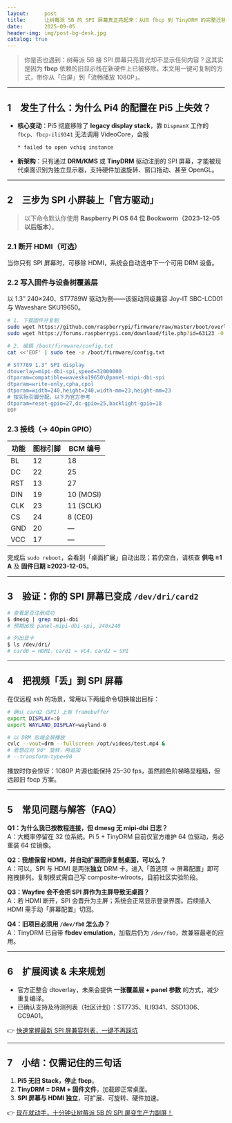 ```yaml
---
layout:     post
title:      让树莓派 5B 的 SPI 屏幕真正亮起来：从旧 fbcp 到 TinyDRM 的完整迁移指南
date:       2025-09-05
header-img: img/post-bg-desk.jpg
catalog: true
---
```


> 你是否也遇到：树莓派 5B 接 SPI 屏幕只亮背光却不显示任何内容？这其实是因为 **fbcp** 依赖的旧显示栈在新硬件上已被移除。本文用一键可复制的方式，带你从「白屏」到「流畅播放 1080P」。

---

## 1 发生了什么：为什么 Pi4 的配置在 Pi5 上失效？

- **核心变动**：Pi5 彻底移除了 **legacy display stack**，靠 `DispmanX` 工作的 `fbcp`、`fbcp-ili9341` 无法调用 VideoCore，会报  
  ```
  * failed to open vchiq instance
  ```
- **新架构**：只有通过 **DRM/KMS** 或 **TinyDRM** 驱动注册的 SPI 屏幕，才能被现代桌面识别为独立显示器，支持硬件加速旋转、窗口拖动、甚至 OpenGL。

---

## 2 三步为 SPI 小屏装上「官方驱动」

> 以下命令默认你使用 **Raspberry Pi OS 64 位 Bookworm（2023-12-05 以后版本）**。

### 2.1 断开 HDMI（可选）
当你只有 SPI 屏幕时，可移除 HDMI，系统会自动选中下一个可用 DRM 设备。

### 2.2 写入固件与设备树覆盖层

以 1.3″ 240×240、ST7789W 驱动为例——该驱动同级兼容 Joy-IT SBC-LCD01 与 Waveshare SKU19650。

```bash
# 1. 下载固件并复制
sudo wget https://github.com/raspberrypi/firmware/raw/master/boot/overlays/mipi-dbi-spi.dtbo -O /boot/firmware/overlays/mipi-dbi-spi.dtbo
sudo wget https://forums.raspberrypi.com/download/file.php?id=63123 -O /lib/firmware/wavesku19650.bin

# 2. 编辑 /boot/firmware/config.txt
cat <<'EOF' | sudo tee -a /boot/firmware/config.txt

# ST7789 1.3" SPI display
dtoverlay=mipi-dbi-spi,speed=32000000
dtparam=compatible=wavesku19650\0panel-mipi-dbi-spi
dtparam=write-only,cpha,cpol
dtparam=width=240,height=240,width-mm=23,height-mm=23
# 按实际引脚分配，以下为官方参考
dtparam=reset-gpio=27,dc-gpio=25,backlight-gpio=18
EOF
```

### 2.3 接线（→ 40pin GPIO）

| 功能 | 图标引脚 | BCM 编号 |
|---|---|---|
| BL   | 12 | 18 |
| DC   | 22 | 25 |
| RST  | 13 | 27 |
| DIN  | 19 | 10  (MOSI) |
| CLK  | 23 | 11  (SCLK) |
| CS   | 24 | 8   (CE0) |
| GND  | 20 | — |
| VCC  | 17 | — |

完成后 `sudo reboot`，会看到「桌面扩展」自动出现；若仍空白，请核查 **供电 ≥1 A** 及 **固件日期 ≥2023-12-05**。

---

## 3 验证：你的 SPI 屏幕已变成 `/dev/dri/card2`

```bash
# 查看是否注册成功
$ dmesg | grep mipi-dbi
# 预期出现 panel-mipi-dbi-spi, 240x240

# 列出显卡
$ ls /dev/dri/
# card0 = HDMI，card1 = VC4，card2 = SPI
```

---

## 4 把视频「丢」到 SPI 屏幕

在仅远程 ssh 的场景，常用以下两组命令切换输出目标：

```bash
# 确认 card2（SPI）上有 framebuffer
export DISPLAY=:0
export WAYLAND_DISPLAY=wayland-0

# 以 DRM 后端全屏播放
cvlc --vout=drm --fullscreen /opt/videos/test.mp4 &
# 若想应对 90° 旋转，再追加
# --transform-type=90
```

播放时你会惊讶：1080P 片源也能保持 25–30 fps，虽然颜色阶梯略显粗糙，但远超旧 fbcp 方案。

---

## 5 常见问题与解答（FAQ）

**Q1：为什么我已按教程连接，但 dmesg 无 mipi-dbi 日志？**  
A：大概率停留在 32 位系统。Pi 5 + TinyDRM 目前仅官方维护 64 位驱动，务必重装 64 位镜像。

**Q2：我想保留 HDMI，并自动扩展而非复制桌面，可以么？**  
A：可以。SPI 与 HDMI 是两张**独立** DRM 卡。进入「首选项 → 屏幕配置」即可拖拽排列。复制模式需自己写 composite-wlroots，目前社区实验阶段。

**Q3：Wayfire 会不会把 SPI 屏作为主屏导致无桌面？**  
A：若 HDMI 断开，SPI 会晋升为主屏；系统会正常显示登录界面。后续插入 HDMI 需手动「屏幕配置」切回。

**Q4：旧项目必须用 `/dev/fb0` 怎么办？**  
A：TinyDRM 已自带 **fbdev emulation**，加载后仍为 `/dev/fb0`，故兼容最老的应用。

---

## 6 扩展阅读 & 未来规划

- 官方正整合 dtoverlay，未来会提供 **一张覆盖层 + panel 参数** 的方式，减少重复编译。  
- 已确认支持及待测列表（社区计划）：ST7735、ILI9341、SSD1306、GC9A01。

👉 [快速掌握最新 SPI 屏兼容列表，一键不再踩坑](https://okxdog.com/)

---

## 7 小结：仅需记住的三句话

1. **Pi5 无旧 Stack，停止 fbcp**。  
2. **TinyDRM = DRM + 固件文件**，加载即正常桌面。  
3. **SPI 屏幕与 HDMI 独立**，可扩展、可旋转、硬件加速。

👉 [现在就动手，十分钟让树莓派 5B 的 SPI 屏变生产力副屏！](https://okxdog.com/)